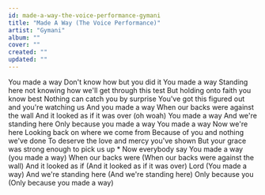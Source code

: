 ```yaml
---
id: made-a-way-the-voice-performance-gymani
title: "Made A Way (The Voice Performance)"
artist: "Gymani"
album: ""
cover: ""
created: ""
updated: ""
---
```


You made a way
Don't know how but you did it
You made a way
Standing here not knowing how we'll get through this test
But holding onto faith you know best
Nothing can catch you by surprise
You've got this figured out and you're watching us
And you made a way
When our backs were against the wall
And it looked as if it was over (oh woah)
You made a way
And we're standing here
Only because you made a way
You made a way
Now we're here
Looking back on where we come from
Because of you and nothing we've done
To desеrve the love and mеrcy you've shown
But your grace was strong enough to pick us up
*
Now everybody say You made a way (you made a way)
When our backs were (When our backs were against the wall)
And it looked as if (And it looked as if it was over)
Lord (You made a way)
And we're standing here (And we're standing here)
Only because you (Only because you made a way)
